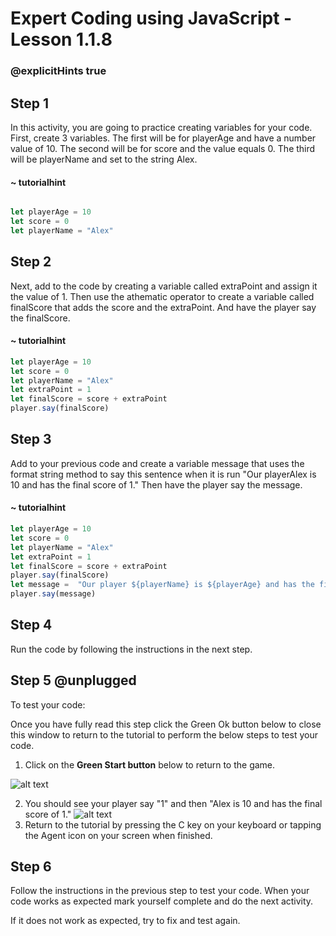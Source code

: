 # Expert Coding using JavaScript - Lesson 1.1.8
### @explicitHints true

## Step 1

In this activity, you are going to practice creating variables for your code.  First, create 3 variables.  The first will be for playerAge and have a number value of 10. The second will be for score and the value equals 0. The third will be playerName and set to the string Alex. 
#### ~ tutorialhint
```javascript

let playerAge = 10
let score = 0
let playerName = "Alex"

```

## Step 2

Next, add to the code by creating a variable called extraPoint and assign it the value of 1.  Then use the athematic operator to create a variable called finalScore that adds the score and the extraPoint. And have the player say the finalScore. 

#### ~ tutorialhint
```javascript
let playerAge = 10
let score = 0
let playerName = "Alex"
let extraPoint = 1
let finalScore = score + extraPoint
player.say(finalScore)
```

## Step 3

Add to your previous code and create a variable message that uses the format string method to say this sentence when it is run "Our playerAlex is 10 and has the final score of 1." Then have the player say the message. 

#### ~ tutorialhint
```javascript
let playerAge = 10
let score = 0
let playerName = "Alex"
let extraPoint = 1
let finalScore = score + extraPoint
player.say(finalScore)
let message =  "Our player ${playerName} is ${playerAge} and has the final score of ${finalScore}.` 
player.say(message)
```

## Step 4

Run the code by following the instructions in the next step. 

## Step 5 @unplugged

To test your code:

Once you have fully read this step click the Green Ok button below to close this window to return to the tutorial to perform the below steps to test your code. 

1.  Click on the **Green Start button** below to return to the game.

![alt text](https://expertjs.codingcredentials.com/Lesson1/1.1/1.JPG?raw=true "Start")

2.  You should see your player say "1" and then "Alex is 10 and has the final score of 1." 
![alt text](https://expertjs.codingcredentials.com/Lesson1/1.1/2.jpg?raw=true "Start")
3.  Return to the tutorial by pressing the C key on your keyboard or tapping the Agent icon on your screen when finished.

## Step 6

Follow the instructions in the previous step to test your code.
When your code works as expected mark yourself complete and do the next activity. 

If it does not work as expected, try to fix and test again.